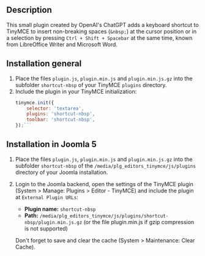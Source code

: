 ## Description
This small plugin created by OpenAI's ChatGPT adds a keyboard shortcut to TinyMCE to insert non-breaking spaces (`&nbsp;`) at the cursor position or in a selection by pressing `Ctrl + Shift + Spacebar` at the same time, known from LibreOffice Writer and Microsoft Word.

## Installation general
1. Place the files `plugin.js`, `plugin.min.js` and `plugin.min.js.gz` into the subfolder ```shortcut-nbsp``` of your TinyMCE `plugins` directory.
2. Include the plugin in your TinyMCE initialization:
   ```javascript
   tinymce.init({
       selector: 'textarea',
       plugins: 'shortcut-nbsp',
       toolbar: 'shortcut-nbsp',
   });```

## Installation in Joomla 5
1. Place the files `plugin.js`, `plugin.min.js` and `plugin.min.js.gz` into the subfolder ```shortcut-nbsp``` of the ```/media/plg_editors_tinymce/js/plugins``` directory of your Joomla installation.
2. Login to the Joomla backend, open the settings of the TinyMCE plugin (System > Manage: Plugins > Editor - TinyMCE) and include the plugin at `External Plugin URLs`:
    - **Plugin name:** ```shortcut-nbsp```
    - **Path:** ```/media/plg_editors_tinymce/js/plugins/shortcut-nbsp/plugin.min.js.gz``` (or the file plugin.min.js if gzip compression is not supported)

    Don't forget to save and clear the cache (System > Maintenance: Clear Cache).
